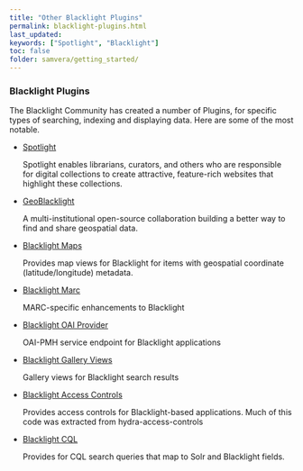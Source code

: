 ```yaml
---
title: "Other Blacklight Plugins"
permalink: blacklight-plugins.html
last_updated:
keywords: ["Spotlight", "Blacklight"]
toc: false
folder: samvera/getting_started/
---
```


### Blacklight Plugins

The Blacklight Community has created a number of Plugins, for specific types of searching, indexing and displaying data. Here are some of the most notable.

- [Spotlight](http://spotlight.projectblacklight.org)

  Spotlight enables librarians, curators, and others who are responsible for digital collections to create attractive, feature-rich websites that highlight these collections.

- [GeoBlacklight](http://geoblacklight.org/)

  A multi-institutional open-source collaboration building a better way to find and share geospatial data.

- [Blacklight Maps](https://github.com/projectblacklight/blacklight-maps)

  Provides map views for Blacklight for items with geospatial coordinate (latitude/longitude) metadata.

- [Blacklight Marc](https://github.com/projectblacklight/blacklight-marc)

  MARC-specific enhancements to Blacklight

- [Blacklight OAI Provider](https://github.com/projectblacklight/blacklight_oai_provider)

  OAI-PMH service endpoint for Blacklight applications

- [Blacklight Gallery Views](https://github.com/projectblacklight/blacklight-gallery)

  Gallery views for Blacklight search results

- [Blacklight Access Controls](https://github.com/projectblacklight/blacklight-access_controls)

  Provides access controls for Blacklight-based applications. Much of this code was extracted from hydra-access-controls

- [Blacklight CQL](https://github.com/projectblacklight/blacklight_cql)

  Provides for CQL search queries that map to Solr and Blacklight fields.
